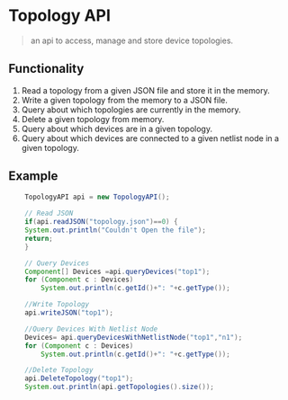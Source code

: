 #### 
# Topology API



>an api to access, manage and store device topologies.

## Functionality

1. Read a topology from a given JSON file and store it in the memory.
2. Write a given topology from the memory to a JSON file.
3. Query about which topologies are currently in the memory.
4. Delete a given topology from memory.
5. Query about which devices are in a given topology.
6. Query about which devices are connected to a given netlist node in
a given topology.

## Example

```java
    TopologyAPI api = new TopologyAPI();
    
    // Read JSON
    if(api.readJSON("topology.json")==0) {
    System.out.println("Couldn't Open the file");
    return;
    }

    // Query Devices
    Component[] Devices =api.queryDevices("top1");
    for (Component c : Devices)
        System.out.println(c.getId()+": "+c.getType());

    //Write Topology
    api.writeJSON("top1");

    //Query Devices With Netlist Node
    Devices= api.queryDevicesWithNetlistNode("top1","n1");
    for (Component c : Devices)
        System.out.println(c.getId()+": "+c.getType());

    //Delete Topology
    api.DeleteTopology("top1");
    System.out.println(api.getTopologies().size());

```

